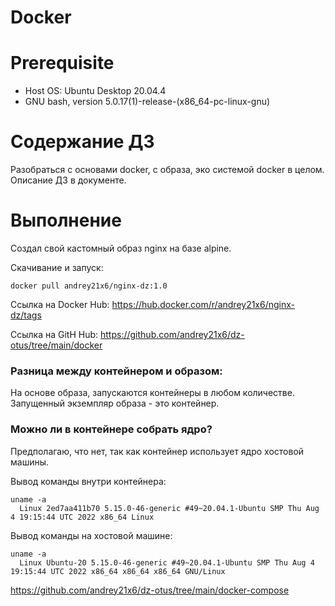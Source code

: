 # Docker

# **Prerequisite**

- Host OS: Ubuntu Desktop 20.04.4
- GNU bash, version 5.0.17(1)-release-(x86_64-pc-linux-gnu)

# **Содержание ДЗ**

Разобраться с основами docker, с образа, эко системой docker в целом.
Описание ДЗ в документе.

# **Выполнение**

Создал свой кастомный образ nginx на базе alpine. 

Скачивание и запуск: 
```
docker pull andrey21x6/nginx-dz:1.0
```

Ссылка на Docker Hub: https://hub.docker.com/r/andrey21x6/nginx-dz/tags

Ссылка на GitH Hub: https://github.com/andrey21x6/dz-otus/tree/main/docker


### Разница между контейнером и образом:
На основе образа, запускаются контейнеры в любом количестве. Запущенный экземпляр образа - это контейнер.

### Можно ли в контейнере собрать ядро?

Предполагаю, что нет, так как контейнер использует ядро хостовой машины.

Вывод команды внутри контейнера:
```
uname -a
  Linux 2ed7aa411b70 5.15.0-46-generic #49~20.04.1-Ubuntu SMP Thu Aug 4 19:15:44 UTC 2022 x86_64 Linux
```

Вывод команды на хостовой машине:
```
uname -a
  Linux Ubuntu-20 5.15.0-46-generic #49~20.04.1-Ubuntu SMP Thu Aug 4 19:15:44 UTC 2022 x86_64 x86_64 x86_64 GNU/Linux
```

https://github.com/andrey21x6/dz-otus/tree/main/docker-compose


